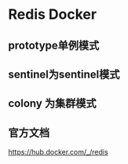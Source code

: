 # Redis Docker 
## prototype单例模式

## sentinel为sentinel模式

## colony 为集群模式

## 官方文档

<https://hub.docker.com/_/redis>